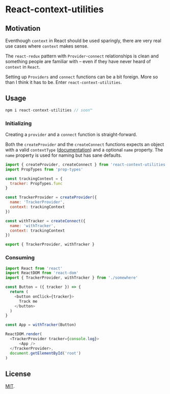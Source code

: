 # React-context-utilities

## Motivation

Eventhough `context` in React should be used sparingly, there are very real use cases where `context` makes sense.

The `react-redux` pattern with `Provider`-`connect` relationships is clean and something people are familiar with – even if they have never heard of `context` in `React`.

Setting up `Providers` and `connect` functions can be a bit foreign. More so than I think it has to be. Enter `react-context-utilities`.

## Usage

```Javascript
npm i react-context-utilities // soon™
```

### Initializing

Creating a `provider` and a `connect` function is straight-forward.

Both the `createProvider` and the `createConnect` functions expects an object with a valid `contextType` ([documentation](https://reactjs.org/docs/context.html)) and a optional `name` property. The `name` property is used for naming but has sane defaults.

```Javascript
import { createProvider, createConnect } from 'react-context-utilities'
import PropTypes from 'prop-types'

const trackingContext = {
  tracker: PropTypes.func
}

const TrackerProvider = createProvider({
  name: 'TrackerProvider',
  context: trackingContext
})

const withTracker = createConnect({
  name: 'withTracker',
  context: trackingContext
})

export { TrackerProvider, withTracker }
```

### Consuming

```Javascript
import React from 'react'
import ReactDOM from 'react-dom'
import { TrackerProvider, withTracker } from './somewhere'

const Button = ({ tracker }) => {
  return (
    <button onClick={tracker}>
      Track me
    </button>
  )
}

const App = withTracker(Button)

ReactDOM.render(
  <TrackerProvider tracker={console.log}>
      <App />
  </TrackerProvider>,
  document.getElementById('root')
)
```

## License

[MIT](LICENSE).
